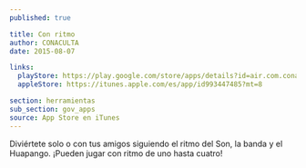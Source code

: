 ```yaml
---
published: true

title: Con ritmo
author: CONACULTA
date: 2015-08-07

links:
  playStore: https://play.google.com/store/apps/details?id=air.com.conaculta.conritmo&hl=es
  appleStore: https://itunes.apple.com/es/app/id993447485?mt=8

section: herramientas
sub_section: gov_apps
source: App Store en iTunes
---
```

Diviértete solo o con tus amigos siguiendo el ritmo del Son, la banda y el Huapango. ¡Pueden jugar con ritmo de uno hasta cuatro!
